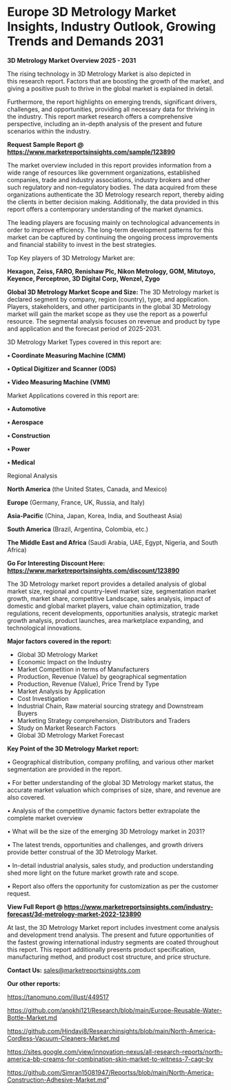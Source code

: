  # Europe 3D Metrology Market Insights, Industry Outlook, Growing Trends and Demands 2031

<Strong> 3D Metrology Market Overview 2025 - 2031</strong>

The rising technology in 3D Metrology Market is also depicted in this research report. Factors that are boosting the growth of the market, and giving a positive push to thrive in the global market is explained in detail.

Furthermore, the report highlights on emerging trends, significant drivers, challenges, and opportunities, providing all necessary data for thriving in the industry. This report market research offers a comprehensive perspective, including an in-depth analysis of the present and future scenarios within the industry.

<strong>Request Sample Report @ <a href=https://www.marketreportsinsights.com/sample/123890>https://www.marketreportsinsights.com/sample/123890</a></strong>

The market overview included in this report provides information from a wide range of resources like government organizations, established companies, trade and industry associations, industry brokers and other such regulatory and non-regulatory bodies. The data acquired from these organizations authenticate the 3D Metrology research report, thereby aiding the clients in better decision making. Additionally, the data provided in this report offers a contemporary understanding of the market dynamics.

The leading players are focusing mainly on technological advancements in order to improve efficiency. The long-term development patterns for this market can be captured by continuing the ongoing process improvements and financial stability to invest in the best strategies.

Top Key players of 3D Metrology Market are:

<strong>Hexagon, Zeiss, FARO, Renishaw Plc, Nikon Metrology, GOM, Mitutoyo, Keyence, Perceptron, 3D Digital Corp, Wenzel, Zygo</strong>

<strong><b>Global 3D Metrology Market Scope and Size:</b></strong>
The 3D Metrology market is declared segment by company, region (country), type, and application. Players, stakeholders, and other participants in the global 3D Metrology market will gain the market scope as they use the report as a powerful resource. The segmental analysis focuses on revenue and product by type and application and the forecast period of 2025-2031.

3D Metrology Market Types covered in this report are:

<strong>• Coordinate Measuring Machine (CMM)

• Optical Digitizer and Scanner (ODS)

• Video Measuring Machine (VMM)</strong>

Market Applications covered in this report are:

<strong>• Automotive

• Aerospace

• Construction

• Power

• Medical</strong> 

Regional Analysis

<strong>North America</strong> (the United States, Canada, and Mexico)

<strong>Europe</strong> (Germany, France, UK, Russia, and Italy)

<strong>Asia-Pacific</strong> (China, Japan, Korea, India, and Southeast Asia)

<strong>South America</strong> (Brazil, Argentina, Colombia, etc.)

<strong>The Middle East and Africa</strong> (Saudi Arabia, UAE, Egypt, Nigeria, and South Africa)

<strong>Go For Interesting Discount Here: <a href=https://www.marketreportsinsights.com/discount/123890>https://www.marketreportsinsights.com/discount/123890</a></strong>

The 3D Metrology market report provides a detailed analysis of global market size, regional and country-level market size, segmentation market growth, market share, competitive Landscape, sales analysis, impact of domestic and global market players, value chain optimization, trade regulations, recent developments, opportunities analysis, strategic market growth analysis, product launches, area marketplace expanding, and technological innovations.

<strong><b>Major factors covered in the report:</b></strong>
<ul>
  <li>Global 3D Metrology Market </li>
  <li>Economic Impact on the Industry</li>
  <li>Market Competition in terms of Manufacturers</li>
  <li>Production, Revenue (Value) by geographical segmentation</li>
  <li>Production, Revenue (Value), Price Trend by Type</li>
  <li>Market Analysis by Application</li>
  <li>Cost Investigation</li>
  <li>Industrial Chain, Raw material sourcing strategy and Downstream Buyers</li>
  <li>Marketing Strategy comprehension, Distributors and Traders</li>
  <li>Study on Market Research Factors</li>
  <li>Global 3D Metrology Market Forecast</li>
</ul>

<strong><b>Key Point of the 3D Metrology Market report:</b></strong>

• Geographical distribution, company profiling, and various other market segmentation are provided in the report.

• For better understanding of the global 3D Metrology market status, the accurate market valuation which comprises of size, share, and revenue are also covered.

• Analysis of the competitive dynamic factors better extrapolate the complete market overview

• What will be the size of the emerging 3D Metrology market in 2031?

• The latest trends, opportunities and challenges, and growth drivers provide better construal of the 3D Metrology Market.

• In-detail industrial analysis, sales study, and production understanding shed more light on the future market growth rate and scope.

• Report also offers the opportunity for customization as per the customer request.

<strong><b>View Full Report @ <a href=https://www.marketreportsinsights.com/industry-forecast/3d-metrology-market-2022-123890>https://www.marketreportsinsights.com/industry-forecast/3d-metrology-market-2022-123890</a></b></strong>


At last, the 3D Metrology Market report includes investment come analysis and development trend analysis. The present and future opportunities of the fastest growing international industry segments are coated throughout this report. This report additionally presents product specification, manufacturing method, and product cost structure, and price structure.

<strong>Contact Us:</strong>
sales@marketreportsinsights.com

<strong>Our other reports:</strong>

<a href=https://tanomuno.com/illust/449517>https://tanomuno.com/illust/449517</a>

<a href=https://github.com/anokhi121/Research/blob/main/Europe-Reusable-Water-Bottle-Market.md>https://github.com/anokhi121/Research/blob/main/Europe-Reusable-Water-Bottle-Market.md</a>

<a href=https://github.com/Hindavi8/Researchinsights/blob/main/North-America-Cordless-Vacuum-Cleaners-Market.md>https://github.com/Hindavi8/Researchinsights/blob/main/North-America-Cordless-Vacuum-Cleaners-Market.md</a>

<a href=https://sites.google.com/view/innovation-nexus/all-research-reports/north-america-bb-creams-for-combination-skin-market-to-witness-7-cagr-by>https://sites.google.com/view/innovation-nexus/all-research-reports/north-america-bb-creams-for-combination-skin-market-to-witness-7-cagr-by</a>

<a href=https://github.com/Simran15081947/Reportss/blob/main/North-America-Construction-Adhesive-Market.md>https://github.com/Simran15081947/Reportss/blob/main/North-America-Construction-Adhesive-Market.md</a>"
